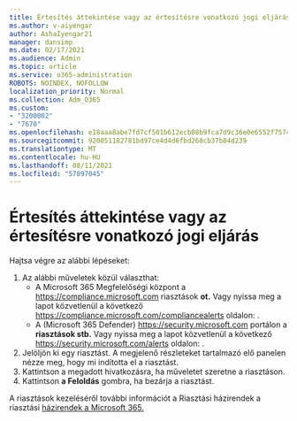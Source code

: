 ```yaml
---
title: Értesítés áttekintése vagy az értesítésre vonatkozó jogi eljárás
ms.author: v-aiyengar
author: AshaIyengar21
manager: dansimp
ms.date: 02/17/2021
ms.audience: Admin
ms.topic: article
ms.service: o365-administration
ROBOTS: NOINDEX, NOFOLLOW
localization_priority: Normal
ms.collection: Adm_O365
ms.custom:
- "3200002"
- "7670"
ms.openlocfilehash: e18aaa8abe7fd7cf501b612ecb08b9fca7d9c36e0e6552f75742beb770063e93
ms.sourcegitcommit: 920051182781bd97ce4d4d6fbd268cb37b84d239
ms.translationtype: MT
ms.contentlocale: hu-HU
ms.lasthandoff: 08/11/2021
ms.locfileid: "57897045"
---
```

# <a name="review-or-act-on-an-alert"></a>Értesítés áttekintése vagy az értesítésre vonatkozó jogi eljárás

Hajtsa végre az alábbi lépéseket:

1. Az alábbi műveletek közül választhat:
   - A Microsoft 365 Megfelelőségi központ a <https://compliance.microsoft.com> riasztások **ot.** Vagy nyissa meg a lapot közvetlenül a következő <https://compliance.microsoft.com/compliancealerts> oldalon: .
   - A (Microsoft 365 Defender) <https://security.microsoft.com> portálon a **riasztások stb.** Vagy nyissa meg a lapot közvetlenül a következő <https://security.microsoft.com/alerts> oldalon: .
2. Jelöljön ki egy riasztást. A megjelenő részleteket tartalmazó elő panelen nézze meg, hogy mi indította el a riasztást.
3. Kattintson a megadott hivatkozásra, ha műveletet szeretne a riasztáson.
4. Kattintson **a Feloldás** gombra, ha bezárja a riasztást.

A riasztások kezeléséről további információt a Riasztási házirendek a riasztási [házirendek a Microsoft 365.](https://docs.microsoft.com/microsoft-365/compliance/alert-policies)
